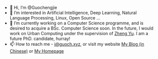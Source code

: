 - 👋 Hi, I’m @Guochengjie
- 👀 I’m interested in Artificial Intelligence, Deep Learning, Natural Language Processing, Linux, Open Source ...
- 🌱 I’m currently working on a Computer Science programme, and is desired to acquire a BSc. Computer Science soon. In the future, I would work on Urban Computing under the supervision of [Zheng Yu](http://urban-computing.com/yuzheng). 
  I am a future PhD. candidate, hurray!
- 📫 How to reach me - i@guoch.xyz, or visit my website [My Blog (in Chinese)](https://guoch.xyz) or [My Homepage](https://b4a.me)

<!---
Guochengjie/Guochengjie is a ✨ special ✨ repository because its `README.md` (this file) appears on your GitHub profile.
You can click the Preview link to take a look at your changes.
--->
